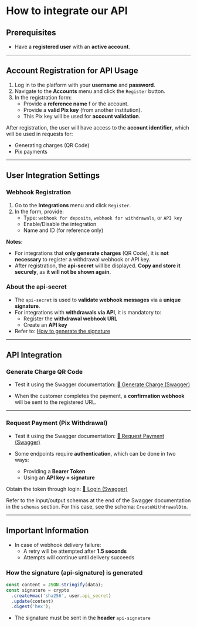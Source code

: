 # How to integrate our API
## Prerequisites
- Have a **registered user** with an **active account**.

---

## Account Registration for API Usage

1. Log in to the platform with your **username** and **password**.
2. Navigate to the **Accounts** menu and click the `Register` button.
3. In the registration form:
   - Provide a **reference name** f or the account.
   - Provide a **valid Pix key** (from another institution).
   - This Pix key will be used for **account validation**.

After registration, the user will have access to the **account identifier**, which will be used in requests for:

- Generating charges (QR Code)
- Pix payments

---

## User Integration Settings

### Webhook Registration

1. Go to the **Integrations** menu and click `Register`.
2. In the form, provide:
   - Type: `webhook for deposits`, `webhook for withdrawals`, or `API key`
   - Enable/Disable the integration
   - Name and ID (for reference only)

**Notes:**
- For integrations that **only generate charges** (QR Code), it is **not necessary** to register a withdrawal webhook or API key.
- After registration, the **api-secret** will be displayed.
**Copy and store it securely**, as **it will not be shown again**.

### About the api-secret
- The `api-secret` is used to **validate webhook messages** via a **unique signature**.
- For integrations with **withdrawals via API**, it is mandatory to:
  - Register the **withdrawal webhook URL**
  - Create an **API key**
- Refer to: [How to generate the signature](https://api.pixease.reset-bank.com/how-to-sign)

---

## API Integration

### Generate Charge QR Code

- Test it using the Swagger documentation:
  [🔗 Generate Charge (Swagger)](https://api.pixease.reset-bank.com/api#/deposit/DepositController_create)

- When the customer completes the payment, a **confirmation webhook** will be sent to the registered URL.

---

### Request Payment (Pix Withdrawal)

- Test it using the Swagger documentation:
  [🔗 Request Payment (Swagger)](https://api.pixease.reset-bank.com/api#/withdrawal/WithdrawalController_create)

- Some endpoints require **authentication**, which can be done in two ways:
  - Providing a **Bearer Token**
  - Using an **API key + signature**

Obtain the token through login:
[🔗 Login (Swagger)](https://api.pixease.reset-bank.com/api#/auth/AuthController_signIn)

Refer to the input/output schemas at the end of the Swagger documentation in the `schemas` section.
For this case, see the schema: `CreateWithdrawalDto`.

---

## Important Information

- In case of webhook delivery failure:
  - A retry will be attempted after **1.5 seconds**
  - Attempts will continue until delivery succeeds

### How the signature (api-signature) is generated

```js
const content = JSON.stringify(data);
const signature = crypto
  .createHmac('sha256', user.api_secret)
  .update(content)
  .digest('hex');
```

- The signature must be sent in the **header** `api-signature`
